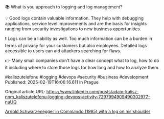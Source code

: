 📚 What is you approach to logging and log management?


💡 Good logs contain valuable information. They help with debugging applications, service level improvements and are the basis for insights ranging from security investigations to new business opportunities.


❗ Logs can be a liability as well. Too much information can be a burden in terms of privacy for your customers but also employees. Detailed logs accessible to users can aid attackers searching for flaws.


👉 Many small companies don't have a clear concept what to log, how to do it including where to store those logs for how long and how to analyze them.


#kaliszutelefonu #logging #devops #security #business #development
Published: 2025-02-19T16:06:16.611 in Prague

Original article URL: https://www.linkedin.com/posts/adam-kalisz-nnm_kaliszutelefonu-logging-devops-activity-7297994909490302977-naUQ

[Arnold Schwarzenegger in Commando (1985) with a log on his shoulder](./media/commando-log-management.jpg)